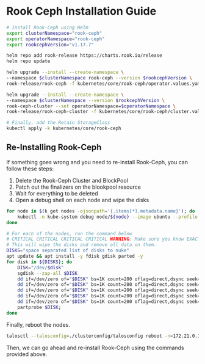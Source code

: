 # Rook Ceph Installation Guide

```bash
# Install Rook-Ceph using Helm
export clusterNamespace="rook-ceph"
export operatorNamespace="rook-ceph"
export rookcephVersion="v1.17.7"

helm repo add rook-release https://charts.rook.io/release
helm repo update

helm upgrade --install --create-namespace \
--namespace $clusterNamespace rook-ceph --version $rookcephVersion \
rook-release/rook-ceph -f kubernetes/core/rook-ceph/operator.values.yaml

helm upgrade --install --create-namespace \
--namespace $clusterNamespace --version $rookcephVersion \
rook-ceph-cluster --set operatorNamespace=$operatorNamespace \
rook-release/rook-ceph-cluster -f kubernetes/core/rook-ceph/cluster.values.yaml

# Finally, add the Retain StorageClass
kubectl apply -k kubernetes/core/rook-ceph
```

## Re-Installing Rook-Ceph

If something goes wrong and you need to re-install Rook-Ceph, you can follow these steps:

1. Delete the Rook-Ceph Cluster and BlockPool
2. Patch out the finalizers on the blookpool resource
3. Wait for everything to be deleted
4. Open a debug shell on each node and wipe the disks

```bash
for node in $(k get nodes -ojsonpath='{.items[*].metadata.name}'); do
    kubectl -n kube-system debug node/${node} --image ubuntu --profile sysadmin -it
done

# For each of the nodes, run the command below
# CRITICAL CRITICAL CRITICAL CRITICAL WARNING: Make sure you know EXACTLY which disks you are nuking!
# This will wipe the disks and remove all data on them.
DISKS="space separated list of disks to nuke"
apt update && apt install -y fdisk gdisk parted -y
for disk in ${DISKS}; do
    DISK="/dev/$disk"
    sgdisk --zap-all $DISK
    dd if=/dev/zero of="$DISK" bs=1K count=200 oflag=direct,dsync seek=0 # Clear at offset 0
    dd if=/dev/zero of="$DISK" bs=1K count=200 oflag=direct,dsync seek=$((1 * 1024**2)) # Clear at offset 1GB
    dd if=/dev/zero of="$DISK" bs=1K count=200 oflag=direct,dsync seek=$((10 * 1024**2)) # Clear at offset 10GB
    dd if=/dev/zero of="$DISK" bs=1K count=200 oflag=direct,dsync seek=$((100 * 1024**2)) # Clear at offset 100GB
    dd if=/dev/zero of="$DISK" bs=1K count=200 oflag=direct,dsync seek=$((1000 * 1024**2)) # Clear at offset 1000GB
    partprobe $DISK;
done
```

Finally, reboot the nodes.

```bash
talosctl --talosconfig=./clusterconfig/talosconfig reboot -n=172.21.0.1{5..8}
```

Then, we can go ahead and re-install Rook-Ceph using the commands provided above.
